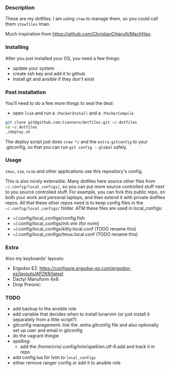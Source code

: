 ### Description
These are my dotfiles. I am using `stow` to manage them, so you could call them `stowfiles` lmao.

Much inspiration from https://github.com/ChristianChiarulli/Machfiles.

### Installing
After you just installed your OS, you need a few things:
- update your system
- create ssh key and add it to github
- install git and ansible if they don't exist

### Post installation
You'll need to do a few more things to seal the deal:
- open `lvim` and run a `:PackerInstall` and a `:PackerCompile`


```bash
git clone git@github.com:tiannaru/dotfiles.git ~/.dotfiles
cd ~/.dotfiles
./deploy.sh
```
The deploy script just does `stow */` and the `extra.gitconfig` to your .gitconfig, so that you can run `git config --global` safely.

### Usage
`tmux`, `vim`, `nvim` and other applications use this repository's config.

This is also nicely extensible. Many dotfiles here source other files from `~/.config/local_configs/`, so you can put more source controlled stuff next to you source controlled stuff. 
For example, you can fork this public repo, on both your work and personal laptops, and then extend it with private dotfiles repos. All that these other repos need is to keep config files in the `~/.config/local_configs/` folder.
ATM these files are used in local_configs:
- ~/.config/local_configs/config.fish
- ~/.config/local_configs/init.vim (for nvim)
- ~/.config/local_configs/kitty.local.conf (TODO rename this)
- ~/.config/local_configs/tmux.local.conf (TODO rename this)

### Extra
Also my keyboards' layouts: 
- Ergodox EZ: https://configure.ergodox-ez.com/ergodox-ez/layouts/APZKR/latest
- Dactyl Manuform 4x6: 
- Drop Preonic: 

### TODO
- add backup to the ansible role
- add variable that decides when to install lunarvim (or just install it separately from a little script?)
- gitconfig management: link the .extra.gitconfig file and also optionally set up user and email in gitconfig
- do the vagrant thingie
- spelling:
  - add the /home/cris/.config/lvim/spell/en.utf-8.add and track it in repo
- add config.lua for lvim to `local_configs`
- either remove ranger config or add it to ansible role
